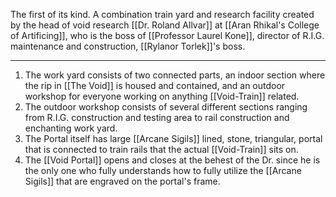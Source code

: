 The first of its kind. A combination train yard and research facility created by the head of void research [[Dr. Roland Allvar]] at [[Aran Rhikal's College of Artificing]], who is the boss of [[Professor Laurel Kone]], director of R.I.G. maintenance and construction, [[Rylanor Torlek]]'s boss.

---
1. The work yard consists of two connected parts, an indoor section where the rip in [[The Void]] is housed and contained, and an outdoor workshop for everyone working on anything [[Void-Train]] related.
2. The outdoor workshop consists of several different sections ranging from R.I.G. construction and testing area to rail construction and enchanting work yard.
3. The Portal itself has large [[Arcane Sigils]] lined, stone, triangular, portal that is connected to train rails that the actual [[Void-Train]] sits on.
4. The [[Void Portal]] opens and closes at the behest of the Dr. since he is the only one who fully understands how to fully utilize the [[Arcane Sigils]] that are engraved on the portal's frame.